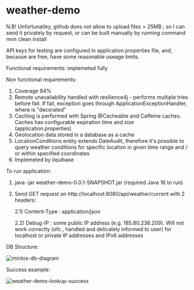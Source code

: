 # weather-demo

N.B! Unfortunatley, github does not allow to upload files > 25MB ; so I can send it privately by request, or can be built manually by running command mvn clean install

API keys for testing are configured in application.properties file, and, because are free, have some reasonable useage limits.


Functional requirements: implemeted fully

Non functional requirements:
1. Coverage 94%
2. Remote unavailability handled with resilience4j - performs multiple tries before fail. If fail, exception goes through ApplicationExceptionHandler, where is "decorated"
3. Caching is performed with Spring @Cacheable and Caffeine caches. Caches has configurable expiration time and size (application.properties)
4. Geolocation data stored in a database as a cache
5. LocationConditions entity extends DateAudit, therefore it's possible to query weather conditions for specific location in given time range and / or within specified coordinates
6. Implemeted by liquibase

To run application:

 1) java -jar weather-demo-0.0.1-SNAPSHOT.jar (required Java 16 to run)
 2) Send GET request on http://localhost:8080/api/weather/current with 2 headers:

    2.1) Content-Type : application/json
    
    2.2) Debug-IP : some public IP address (e.g. 185.80.236.209). Will not work correctly (ofc., handled and delicately informed to user) 
          for localhost or private IP addresses and IPv6 addresses

DB Structure:

![mintos-db-diagram](https://user-images.githubusercontent.com/16892576/115747793-42742400-a39e-11eb-826c-06c2473322b3.png)

Success example:         

![weather-demo-lookup-success](https://user-images.githubusercontent.com/16892576/115748775-2755e400-a39f-11eb-8967-2933f7ddeb48.png)



